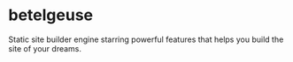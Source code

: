 # betelgeuse
Static site builder engine starring powerful features that helps you build the site of your dreams.
